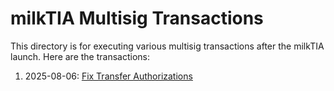# milkTIA Multisig Transactions

This directory is for executing various multisig transactions after the milkTIA launch.
Here are the transactions:

1. 2025-08-06: [Fix Transfer Authorizations](./01_transfer_authz/)
